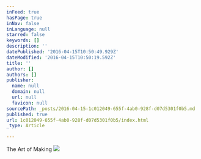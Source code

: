 ```yaml
---
inFeed: true
hasPage: true
inNav: false
inLanguage: null
starred: false
keywords: []
description: ''
datePublished: '2016-04-15T10:50:49.929Z'
dateModified: '2016-04-15T10:50:19.592Z'
title: ''
author: []
authors: []
publisher:
  name: null
  domain: null
  url: null
  favicon: null
sourcePath: _posts/2016-04-15-1c012049-655f-4ab0-928f-d07d5301f0b5.md
published: true
url: 1c012049-655f-4ab0-928f-d07d5301f0b5/index.html
_type: Article

---
```

The Art of Making
![](https://the-grid-user-content.s3-us-west-2.amazonaws.com/4fcdc738-e938-46bd-9784-f5bad5a8f0f2.jpg)